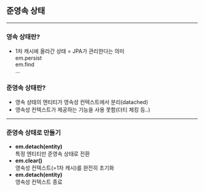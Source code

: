 ## 준영속 상태

---

### 영속 상태란?
* 1차 캐시에 올라간 상태 = JPA가 관리한다는 의미
<br>em.persist
<br>em.find
<br>...

### 준영속 상태란?
- 영속 상태의 엔티티가 영속성 컨텍스트에서 분리(datached)
- 영속성 컨텍스트가 제공하는 기능을 사용 못함(더티 체킹 등..)
---

### 준영속 상태로 만들기
* __em.detach(entity)__<br>특정 엔티티만 준영속 상태로 전환
* __em.clear()__<br>영속성 컨텍스트(=1차 캐시)를 완전히 초기화
* __em.detach(entity)__<br>영속성 컨텍스트 종료
